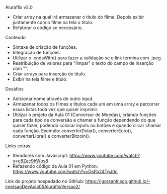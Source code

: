Aluraflix v2.0

- Criar array na qual irá armazenar o titulo do filme. Depois exibir juntamente com o filme na tela o titulo.
- Refatorar o código se necessário.

Conteúdo

- Sintaxe de criação de funções.
- Integração de funções.
- Utilizar o .endsWith() para fazer a validação se o link termina com .jpeg.
- Reatribuição de valores para "limpar" o texto do campo de inserção com "".
- Criar arrays para inserção de titulo.
- Exibir na tela filme e titulo.

Desáfios

- Adicionar nome através de outro input.
- Armazenar todos os filmes e titulos cada um em uma array e percorrer essas listas toda vez que quiser imprimir.
- Utilizar o projeto da Aula 01 (Conversor de Moedas), criando funções para cada tipo de conversão e chamar a função dependendo do que quiser fazer, podendo colocar inputs ou botões e quando clicar chamar cada função. Exemplo: converterDolar(), converterEuro(), converterLibra() e converterBitcoin().

Links extras

- Iteradores com Javascript: https://www.youtube.com/watch?v=c8Zac9hWbs8
- Refazendo código da Aula 01 em Python: https://www.youtube.com/watch?v=DsFb24TgJ0c

Link do projeto hospedado no GitHub: https://igorsantiiago.github.io/-imersaoDevAula05AluraflixVersao2/
